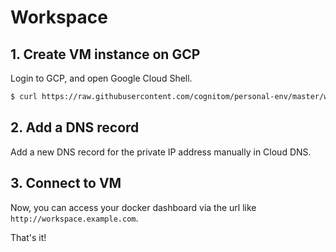 # Workspace

## 1. Create VM instance on GCP

Login to GCP, and open Google Cloud Shell.

```bash
$ curl https://raw.githubusercontent.com/cognitom/personal-env/master/workspace/create.sh | bash -s IP_ADDRESS
```

## 2. Add a DNS record

Add a new DNS record for the private IP address manually in Cloud DNS.

## 3. Connect to VM

Now, you can access your docker dashboard via the url like `http://workspace.example.com`.


That's it!
